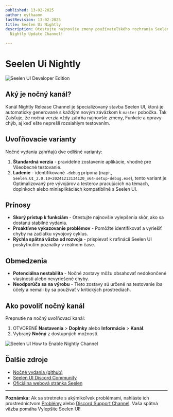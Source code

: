 ```yaml
---
published: 13-02-2025
author: eythaann
lastRevision: 13-02-2025
title: Seelen Ui Nightly
description: Otestujte najnovšie zmeny používateľského rozhrania Seelen pomocou
  Nightly Update Channel!

---
```


# Seelen Ui Nightly

![Seelen UI Developer Edition](https://github.com/user-attachments/assets/76634b49-7b09-4ef2-9643-e93542309f5d)

## Aký je nočný kanál?

Kanál Nightly Release Channel je špecializovaný stavba Seelen UI, ktorá je
 automaticky generované s každým novým záväzkom k `master` pobočka. Tak
 Zaisťuje, že nočná verzia vždy zahŕňa najnovšie zmeny,
 Funkcie a opravy chýb, aj keď ešte neprešli rozsiahlym testovaním.

## Uvoľňovacie varianty

Nočné vydania zahŕňajú dve odlišné varianty:

1. **Štandardná verzia** - pravidelné zostavenie aplikácie, vhodné pre
    Všeobecné testovanie.
2. **Ladenie** - identifikované `-debug` prípona (napr.,
   `Seelen.UI_2.0.10+20241213134120_x64-setup-debug.exe`), tento variant je
    Optimalizovaný pre vývojárov a testerov pracujúcich na témach, doplnkoch alebo miniaplikáciách
    kompatibilné s Seelen UI.

## Prínosy

* **Skorý prístup k funkciám** - Otestujte najnovšie vylepšenia skôr, ako sa dostanú
   stabilné vydania.
* **Proaktívne vykazovanie problémov** - Pomôžte identifikovať a vyriešiť chyby na začiatku
   vývojový cyklus.
* **Rýchla spätná väzba od rozvoja** - prispievať k rafinácii Seelen UI poskytnutím
   poznatky v reálnom čase.

## Obmedzenia

* **Potenciálna nestabilita** - Nočné zostavy môžu obsahovať nedokončené vlastnosti alebo
   nevyriešené chyby.
* **Neodporúča sa na výrobu** - Tieto zostavy sú určené na testovanie
   iba účely a nemali by sa používať v kritických prostrediach.

## Ako povoliť nočný kanál

Prepnutie na nočný uvoľňovací kanál:

1. OTVORENÉ **Nastavenia** > **Doplnky** alebo **Informácie** > **Kanál**.
2. Vybraný **Nočný** z dostupných možností.

![Seelen UI How to Enable Nightly Channel](https://github.com/user-attachments/assets/ae88aeac-98cc-4424-a9e7-fb59740b694e)

## Ďalšie zdroje

* [Nočné vydania (github)](https://github.com/eythaann/Seelen-UI/releases/tag/nightly)
* [Seelen UI Discord Community](https://discord.gg/ABfASx5ZAJ)
* [Oficiálna webová stránka Seelen](https://seelen.io)

***

**Poznámka:** Ak sa stretnete s akýmikoľvek problémami, nahláste ich prostredníctvom
[Problémy](https://github.com/eythaann/Seelen-UI/issues) alebo
[Discord Support Channel](https://discord.gg/ABfASx5ZAJ). Vaša spätná väzba pomáha
 Vylepšite Seelen UI!
